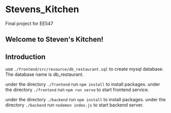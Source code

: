 # Stevens_Kitchen
Final project for EE547
## Welcome to Steven's Kitchen!

## Introduction

use `./frontend/src/resource/db_restaurant.sql` to create mysql database. The database name is db_restaurant.

under the directory `./frontend` run `npm install` to install packages.
under the directory `./frontend` run `npm run serve` to start frontend service.

under the directory `./backend` run `npm install` to install packages.
under the directory `./backend` run `nodemon index.js` to start backend server.
